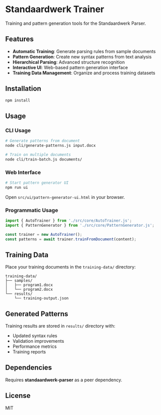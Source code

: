 # Standaardwerk Trainer

Training and pattern generation tools for the Standaardwerk Parser.

## Features

- **Automatic Training**: Generate parsing rules from sample documents
- **Pattern Generation**: Create new syntax patterns from text analysis
- **Hierarchical Parsing**: Advanced structure recognition
- **Interactive UI**: Web-based pattern generation interface
- **Training Data Management**: Organize and process training datasets

## Installation

```bash
npm install
```

## Usage

### CLI Usage

```bash
# Generate patterns from document
node cli/generate-patterns.js input.docx

# Train on multiple documents
node cli/train-batch.js documents/
```

### Web Interface

```bash
# Start pattern generator UI
npm run ui
```

Open `src/ui/pattern-generator-ui.html` in your browser.

### Programmatic Usage

```javascript
import { AutoTrainer } from './src/core/AutoTrainer.js';
import { PatternGenerator } from './src/core/PatternGenerator.js';

const trainer = new AutoTrainer();
const patterns = await trainer.trainFromDocument(content);
```

## Training Data

Place your training documents in the `training-data/` directory:

```
training-data/
├── samples/
│   ├── program1.docx
│   └── program2.docx
└── results/
    └── training-output.json
```

## Generated Patterns

Training results are stored in `results/` directory with:
- Updated syntax rules
- Validation improvements
- Performance metrics
- Training reports

## Dependencies

Requires **standaardwerk-parser** as a peer dependency.

## License

MIT